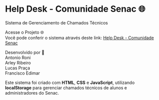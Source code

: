 # Help Desk - Comunidade Senac 🌐
Sistema de Gerenciamento de Chamados Técnicos

Acesse o Projeto 🌐  
Você pode conferir o sistema através deste link: [Help Desk - Comunidade Senac](https://ribeiroarley.github.io/projeto-helpdesk-versao-01/boas-vindas/html/index.html)  

Desenvolvido por 💼  
Antonio Roni  
Arley Ribeiro  
Lucas Praça  
Francisco Edimar  
 
Este sistema foi criado com **HTML**, **CSS** e **JavaScript**, utilizando **localStorage** para gerenciar chamados técnicos de alunos e administradores do Senac.